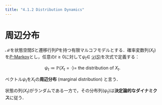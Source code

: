```yaml
---
title: "4.1.2 Distribution Dynamics"
---
```


# 周辺分布

$\mathscr{M}$を状態空間$S$と遷移行列$P$を持つ有限マルコフモデルとする．確率変数列$(X_t)$を[$P$-Markov](https://zenn.dev/nagayu71/books/markov_chains_note/viewer/markov_chains#%E3%83%9E%E3%83%AB%E3%82%B3%E3%83%95%E9%80%A3%E9%8E%96%E3%81%AE%E5%AE%9A%E7%BE%A9)とし，任意の$t\geq0$に対して$\psi_t \in$ [$\mathscr{D}(S)$](https://zenn.dev/nagayu71/books/markov_chains_note/viewer/transition_matrices#%E9%81%B7%E7%A7%BB%E8%A1%8C%E5%88%97%E3%81%A8%E5%88%86%E5%B8%83%E3%81%AE%E9%9B%86%E5%90%88-(%C2%A71.3.1.1))を次式で定義する：

$$
\psi_t \coloneqq \mathbb{P}\{X_t = \cdot\} = ~\text{the distribution of }X_t.
$$

ベクトル$\psi_t$を$X_t$の**周辺分布** (marginal distribution) と言う．

状態の列$(X_t)$がランダムである一方で，その分布列$(\psi_t)$は**決定論的なダイナミクス**に従う．
